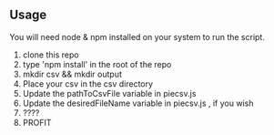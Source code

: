 ## Usage

You will need node & npm installed on your system to run the script.

1. clone this repo
2. type 'npm install' in the root of the repo
3. mkdir csv && mkdir output
4. Place your csv in the csv directory
5. Update the pathToCsvFile variable in piecsv.js
6. Update the desiredFileName variable in piecsv.js , if you wish
7. ????
8. PROFIT



